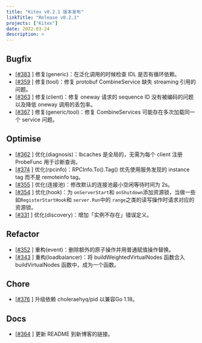 ```yaml
---
title: "Kitex v0.2.1 版本发布"
linkTitle: "Release v0.2.1"
projects: ["Kitex"]
date: 2022-03-24
description: >
---
```


## Bugfix

- [[#383](https://github.com/cloudwego/kitex/pull/383) ] 修复(generic)：在泛化调用的时候检查 IDL 是否有循环依赖。
- [[#359](https://github.com/cloudwego/kitex/pull/359) ] 修复(tool)：修复 protobuf CombineService 缺失 streaming 引用的问题。
- [[#363](https://github.com/cloudwego/kitex/pull/363) ] 修复(client)：修复 oneway 请求的 sequence ID 没有被编码的问题以及降低 oneway 调用的丢包率。
- [[#367](https://github.com/cloudwego/kitex/pull/367) ] 修复(generic/tool)：修复 CombineServices 可能存在多次加载同一个 service 问题。

## Optimise

- [[#362](https://github.com/cloudwego/kitex/pull/362) ] 优化(diagnosis)：lbcaches 是全局的，无需为每个 client 注册 ProbeFunc 用于诊断查询。
- [[#374](https://github.com/cloudwego/kitex/pull/374) ] 优化(rpcinfo)：RPCInfo.To().Tag() 优先使用服务发现的 instance tag 而不是 remoteinfo tag。
- [[#355](https://github.com/cloudwego/kitex/pull/355) ] 优化(连接池)：修改默认的连接池最小空闲等待时间为 2s。
- [[#354](https://github.com/cloudwego/kitex/pull/354) ] 优化(hook)：为 `onServerStart`和 `onShutdown`添加资源锁，当做一些如`RegisterStartHook`和 `server.Run`中的 `range`之类的读写操作时请求对应的资源锁。
- [[#331](https://github.com/cloudwego/kitex/pull/331) ] 优化(discovery)：增加「实例不存在」错误定义。

## Refactor

- [[#352](https://github.com/cloudwego/kitex/pull/352) ] 重构(event)：删除额外的原子操作并用普通赋值操作替换。
- [[#343](https://github.com/cloudwego/kitex/pull/343) ] 重构(loadbalancer)：将 buildWeightedVirtualNodes 函数合入 buildVirtualNodes 函数中，成为一个函数。

## Chore

- [[#376](https://github.com/cloudwego/kitex/pull/376) ] 升级依赖 choleraehyq/pid 以兼容Go 1.18。

## Docs

- [[#364](https://github.com/cloudwego/kitex/pull/364) ] 更新 README 到新博客的链接。
